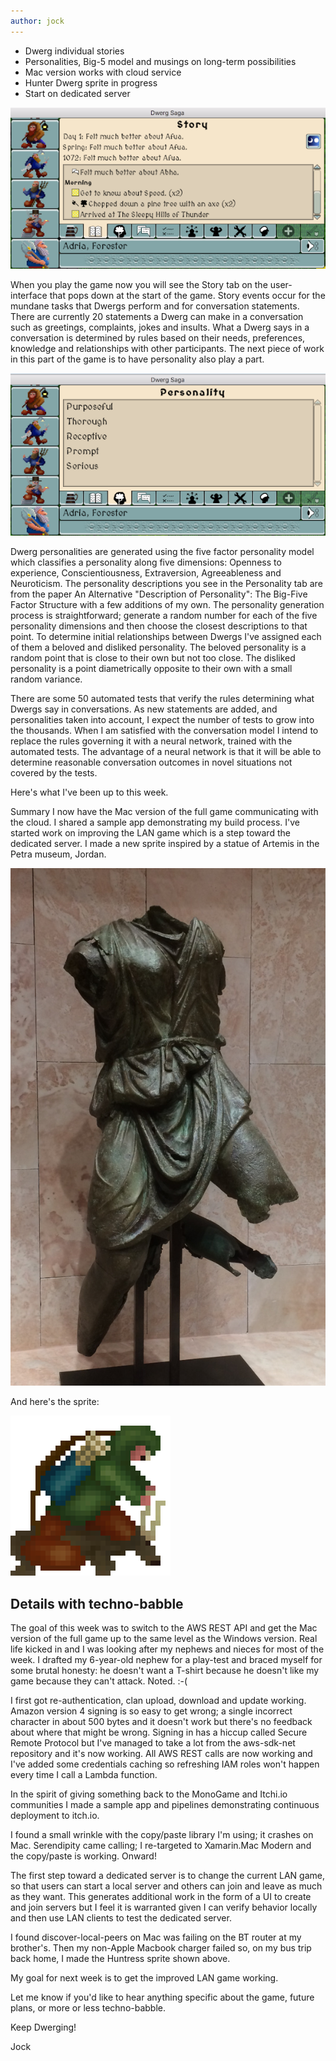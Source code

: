 ```yaml
---
author: jock
---
```

* Dwerg individual stories
* Personalities, Big-5 model and musings on long-term possibilities
* Mac version works with cloud service
* Hunter Dwerg sprite in progress
* Start on dedicated server

![Story Tab on Legend](/assets/img/ScreenshotStory.png "Story Tab on Legend")

When you play the game now you will see the Story tab on the user-interface that pops down at the start of the game. Story events occur for the mundane tasks that Dwergs perform and for conversation statements. There are currently 20 statements a Dwerg can make in a conversation such as greetings, complaints, jokes and insults. What a Dwerg says in a conversation is determined by rules based on their needs, preferences, knowledge and relationships with other participants. The next piece of work in this part of the game is to have personality also play a part.

![Personality Tab on Legend](/assets/img/ScreenshotPersonality.png "Personality Tab on Legend")

Dwerg personalities are generated using the five factor personality model which classifies a personality along five dimensions: Openness to experience, Conscientiousness, Extraversion, Agreeableness and Neuroticism. The personality descriptions you see in the Personality tab are from the paper An Alternative "Description of Personality": The Big-Five Factor Structure with a few additions of my own. The personality generation process is straightforward; generate a random number for each of the five personality dimensions and then choose the closest descriptions to that point. To determine initial relationships between Dwergs I've assigned each of them a beloved and disliked personality. The beloved personality is a random point that is close to their own but not too close. The disliked personality is a point diametrically opposite to their own with a small random variance.

There are some 50 automated tests that verify the rules determining what Dwergs say in conversations. As new statements are added, and personalities taken into account, I expect the number of tests to grow into the thousands. When I am satisfied with the conversation model I intend to replace the rules governing it with a neural network, trained with the automated tests. The advantage of a neural network is that it will be able to determine reasonable conversation outcomes in novel situations not covered by the tests.

Here's what I've been up to this week.

Summary
I now have the Mac version of the full game communicating with the cloud. I shared a sample app demonstrating my build process. I've started work on improving the LAN game which is a step toward the dedicated server. I made a new sprite inspired by a statue of Artemis in the Petra museum, Jordan.

![Artemis Statue, Petra Museum](/assets/img/Artemis.JPG "Artemis Statue, Petra Museum")


And here's the sprite:

![Hunter Sprite](/assets/img/Hunter256.png "Hunter Sprite")


## Details with techno-babble

The goal of this week was to switch to the AWS REST API and get the Mac version of the full game up to the same level as the Windows version. Real life kicked in and I was looking after my nephews and nieces for most of the week. I drafted  my 6-year-old nephew for a play-test and braced myself for some brutal honesty: he doesn't want a T-shirt because he doesn't like my game because they can't attack. Noted. :-(

I first got re-authentication, clan upload, download and update working. Amazon version 4 signing is so easy to get wrong; a single incorrect character in about 500 bytes and it doesn't work but there's no feedback about where that might be wrong. Signing in has a hiccup called Secure Remote Protocol but I've managed to take a lot from the aws-sdk-net repository and it's now working. All AWS REST calls are now working and I've added some credentials caching so refreshing IAM roles won't happen every time I call a Lambda function.

In the spirit of giving something back to the MonoGame and Itchi.io communities I made a sample app and pipelines demonstrating continuous deployment to itch.io.

I found a small wrinkle with the copy/paste library I'm using; it crashes on Mac. Serendipity came calling; I re-targeted to Xamarin.Mac Modern and the copy/paste is working. Onward!

The first step toward a dedicated server is to change the current LAN game, so that users can start a local server and others can join and leave as much as they want. This generates additional work in the form of a UI to create and join servers but I feel it is warranted given I can verify behavior locally and then use LAN clients to test the dedicated server.

I found discover-local-peers on Mac was failing on the BT router at my brother's. Then my non-Apple Macbook charger failed so, on my bus trip back home, I made the Huntress sprite shown above.

My goal for next week is to get the improved LAN game working.

Let me know if you'd like to hear anything specific about the game, future plans, or more or less techno-babble.

Keep Dwerging!

Jock